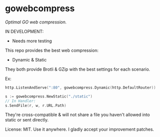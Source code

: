 # gowebcompress
*Optimal GO web compression.*

IN DEVELOPMENT:
- Needs more testing
   
This repo provides the best web compression:
- Dynamic & Static


They both provide Brotli & GZip with the best settings for each scenario.

Ex:
```go
http.ListenAndServe(":80", gowebcompress.Dynamic(http.DefaultRouter))

s := gowebcompress.NewStatic("./static")
// In Handler:
s.SendFile(r, w, r.URL.Path)
```

They're cross-compatible & will not share a file you haven't allowed into static or sent directly. 
   
License: MIT. Use it anywhere. 
I gladly accept your improvement patches.

